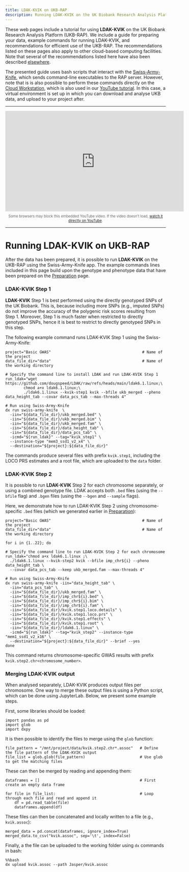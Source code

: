 ```yaml
---
title: LDAK-KVIK on UKB-RAP
description: Running LDAK-KVIK on the UK Biobank Research Analysis Platform
---
```


These web pages include a tutorial for using **LDAK-KVIK** on the UK Biobank Research Analysis Platform (UKB-RAP). We include a guide for preparing your data, example commands for running LDAK-KVIK, and recommendations for efficient use of the UKB-RAP. The recommendations listed on these pages also apply to other cloud-based computing facilities. Note that several of the recommendations listed here have also been described [elsewhere](https://github.com/dnanexus/UKB_RAP/tree/main/GWAS).

The presented guide uses bash scripts that interact with the [Swiss-Army-Knife](https://dnanexus.gitbook.io/uk-biobank-rap/working-on-the-research-analysis-platform/accessing-data/accessing-bulk-data#analyzing-files-with-swiss-army-knife), which sends command-line executables to the RAP server. However, note that is is also possible to perform these commands directly on the [Cloud Workstation](https://documentation.dnanexus.com/developer/cloud-workstation), which is also used in our [YouTube tutorial](https://www.youtube.com/watch?v=e8hSDNR-Edw). In this case, a virtual environment is set up in which you can download and analyse UKB data, and upload to your project after.

---------------

<div style="text-align: center;">
  <iframe 
      width="560" 
      height="315"
      src="https://www.youtube.com/embed/e8hSDNR-Edw"
      title="YouTube video player"
      style="border: none;"
      allow="accelerometer; autoplay; clipboard-write; encrypted-media; gyroscope; picture-in-picture; web-share"
      allowfullscreen>
  </iframe>
  <p style="font-size: 0.8em; color: #666; margin-top: 8px;">
    Some browsers may block this embedded YouTube video.  
    If the video doesn’t load, <a href="https://www.youtube.com/watch?v=e8hSDNR-Edw" target="_blank">watch it directly on YouTube</a>.
  </p>
</div>

---------------

# Running LDAK-KVIK on UKB-RAP

After the data has been prepared, it is possible to run **LDAK-KVIK** on the UKB-RAP using the Swiss-Army-Knife app. The example commands lines included in this page build upon the genotype and phenotype data that have been prepared on the [Preparation](/docs/ukbrap/preparation) page.

### LDAK-KVIK Step 1

**LDAK-KVIK** Step 1 is best performed using the directly genotyped SNPs of the UK Biobank. This is, because including more SNPs (e.g., imputed SNPs) do not improve the accuracy of the polygenic risk scores resulting from Step 1. Moreover, Step 1 is much faster when restricted to directly genotyped SNPs, hence it is best to restrict to directly genotyped SNPs in this step.

The following example command runs LDAK-KVIK Step 1 using the Swiss-Army-Knife:
```
project="Basic GWAS"                                        # Name of the project 
data_file_dir="data"                                        # Name of the working directory

# Specify the command line to install LDAK and run LDAK-KVIK Step 1
run_ldak="wget https://github.com/dougspeed/LDAK/raw/refs/heads/main/ldak6.1.linux;\ 
        chmod a+x ldak6.1.linux;\
        ./ldak6.1.linux --kvik-step1 kvik --bfile ukb_merged --pheno data_height_tab --covar data_pcs_tab --max-threads 4"

# Run using Swiss-Army-Knife
dx run swiss-army-knife  \
  -iin="${data_file_dir}/ukb_merged.bed" \
  -iin="${data_file_dir}/ukb_merged.bim" \
  -iin="${data_file_dir}/ukb_merged.fam" \
  -iin="${data_file_dir}/data_height_tab" \
  -iin="${data_file_dir}/data_pcs_tab" \
  -icmd="${run_ldak}" --tag="kvik_step1" \
  --instance-type "mem3_ssd1_v2_x4" \
  --destination="${project}:${data_file_dir}"
```
The commands produce several files with prefix `kvik.step1`, including the LOCO PRS estimates and a root file, which are uploaded to the `data` folder.

### LDAK-KVIK Step 2

It is possible to run **LDAK-KVIK** Step 2 for each chromosome separately, or using a combined genotype file. LDAK accepts both `.bed` files (using the `--bfile` flag) and `.bgen` files (using the `--bgen` and `--sample` flags). 

Here, we demonstrate how to run LDAK-KVIK Step 2 using chromosome-specific `.bed` files (which we generated earlier in [Preparation](/docs/ukbrap/preparation)):



```
project="Basic GWAS"                                        # Name of the project 
data_file_dir="data"                                        # Name of the working directory

for i in {1..22}; do

# Specify the command line to run LDAK-KVIK Step 2 for each chromosome
run_ldak="chmod a+x ldak6.1.linux ;\
  ./ldak6.1.linux --kvik-step2 kvik --bfile imp_chr${i} --pheno data_height_tab \
  --covar data_pcs_tab --keep ukb_merged.fam --max-threads 4"

# Run using Swiss-Army-Knife 
dx run swiss-army-knife -iin="data_height_tab" \
  -iin="data_pcs_tab" \
  -iin="${data_file_dir}/ukb_merged.fam" \
  -iin="${data_file_dir}/imp_chr${i}.bed" \
  -iin="${data_file_dir}/imp_chr${i}.bim" \
  -iin="${data_file_dir}/imp_chr${i}.fam" \
  -iin="${data_file_dir}/kvik.step1.loco.details" \
  -iin="${data_file_dir}/kvik.step1.loco.prs" \
  -iin="${data_file_dir}/kvik.step1.effects" \
  -iin="${data_file_dir}/kvik.step1.root" \
  -iin="${data_file_dir}/ldak6.1.linux" \
  -icmd="${run_ldak}" --tag="kvik_step2" --instance-type "mem1_ssd1_v2_x16" \
  --destination="${project}:${data_file_dir}" --brief --yes
done
```
This command returns chromosome-specific GWAS results with prefix `kvik.step2.chr<chromosome_number>`. 

### Merging LDAK-KVIK output

When analysed separately, LDAK-KVIK produces output files per chromosome. One way to merge these output files is using a Python script, which can be done using JupyterLab. Below, we present some example steps.

First, some libraries should be loaded:
```
import pandas as pd
import glob
import dxpy
```
It is then possible to identify the files to merge using the `glob` function:
```
file_pattern = "/mnt/project/data/kvik.step2.chr*.assoc"   # Define the file pattern of the LDAK-KVIK output
file_list = glob.glob(file_pattern)                        # Use glob to get the matching files
```
These can then be merged by reading and appending them:
```
dataframes = []                                            # First create an empty data frame

for file in file_list:                                     # Loop through each file and read and append it
    df = pd.read_table(file)
    dataframes.append(df)
```
These files can then be concatenated and locally written to a file (e.g., `kvik.assoc`):
```
merged_data = pd.concat(dataframes, ignore_index=True)
merged_data.to_csv("kvik.assoc", sep='\t', index=False)
```
Finally, a the file can be uploaded to the working folder using `dx` commands in bash:
```
%%bash
dx upload kvik.assoc --path Jasper/kvik.assoc
```